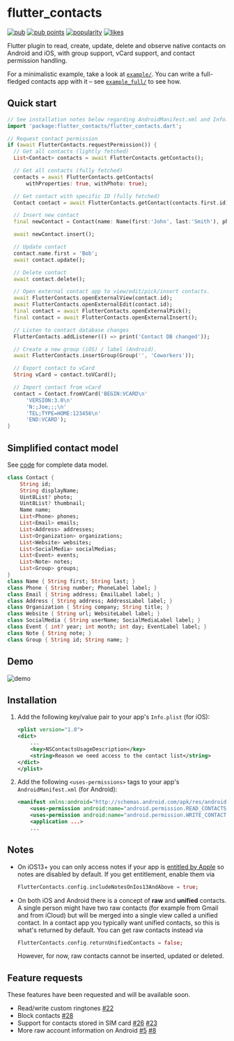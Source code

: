 # flutter_contacts

[![pub](https://img.shields.io/pub/v/flutter_contacts?label=version)](https://pub.dev/packages/flutter_contacts)
[![pub points](https://img.shields.io/pub/points/flutter_contacts)](https://pub.dev/packages/flutter_contacts/score)
[![popularity](https://img.shields.io/pub/popularity/flutter_contacts)](https://pub.dev/packages/flutter_contacts/score)
[![likes](https://img.shields.io/pub/likes/flutter_contacts)](https://pub.dev/packages/flutter_contacts/score)

Flutter plugin to read, create, update, delete and observe native contacts on Android and iOS, with group support, vCard support, and contact permission handling.

For a minimalistic example, take a look at [`example/`](https://github.com/QuisApp/flutter_contacts/blob/master/example). You can write a full-fledged contacts app with it – see [`example_full/`](https://github.com/QuisApp/flutter_contacts/blob/master/example_full) to see how.

## Quick start

```dart
// See installation notes below regarding AndroidManifest.xml and Info.plist
import 'package:flutter_contacts/flutter_contacts.dart';

// Request contact permission
if (await FlutterContacts.requestPermission()) {
  // Get all contacts (lightly fetched)
  List<Contact> contacts = await FlutterContacts.getContacts();

  // Get all contacts (fully fetched)
  contacts = await FlutterContacts.getContacts(
      withProperties: true, withPhoto: true);

  // Get contact with specific ID (fully fetched)
  Contact contact = await FlutterContacts.getContact(contacts.first.id);

  // Insert new contact
  final newContact = Contact(name: Name(first:'John', last:'Smith'), phones: [Phone('555-123-4567')]);

  await newContact.insert();

  // Update contact
  contact.name.first = 'Bob';
  await contact.update();

  // Delete contact
  await contact.delete();

  // Open external contact app to view/edit/pick/insert contacts.
  await FlutterContacts.openExternalView(contact.id);
  await FlutterContacts.openExternalEdit(contact.id);
  final contact = await FlutterContacts.openExternalPick();
  final contact = await FlutterContacts.openExternalInsert();

  // Listen to contact database changes
  FlutterContacts.addListener(() => print('Contact DB changed'));

  // Create a new group (iOS) / label (Android).
  await FlutterContacts.insertGroup(Group('', 'Coworkers'));

  // Export contact to vCard
  String vCard = contact.toVCard();

  // Import contact from vCard
  contact = Contact.fromVCard('BEGIN:VCARD\n'
      'VERSION:3.0\n'
      'N:;Joe;;;\n'
      'TEL;TYPE=HOME:123456\n'
      'END:VCARD');
}
```

## Simplified contact model

See [code](https://github.com/QuisApp/flutter_contacts/blob/master/lib/contact.dart) for complete data model.

```dart
class Contact {
    String id;
    String displayName;
    Uint8List? photo;
    Uint8List? thumbnail;
    Name name;
    List<Phone> phones;
    List<Email> emails;
    List<Address> addresses;
    List<Organization> organizations;
    List<Website> websites;
    List<SocialMedia> socialMedias;
    List<Event> events;
    List<Note> notes;
    List<Group> groups;
}
class Name { String first; String last; }
class Phone { String number; PhoneLabel label; }
class Email { String address; EmailLabel label; }
class Address { String address; AddressLabel label; }
class Organization { String company; String title; }
class Website { String url; WebsiteLabel label; }
class SocialMedia { String userName; SocialMediaLabel label; }
class Event { int? year; int month; int day; EventLabel label; }
class Note { String note; }
class Group { String id; String name; }
```

## Demo

![demo](https://user-images.githubusercontent.com/1289004/101141809-ab165c00-35c9-11eb-90ff-b10318b13f16.gif)

## Installation

1. Add the following key/value pair to your app's `Info.plist` (for iOS):
    ```xml
    <plist version="1.0">
    <dict>
        ...
        <key>NSContactsUsageDescription</key>
        <string>Reason we need access to the contact list</string>
    </dict>
    </plist>
    ```
1. Add the following `<uses-permissions>` tags to your app's `AndroidManifest.xml` (for
   Android):
    ```xml
    <manifest xmlns:android="http://schemas.android.com/apk/res/android" ...>
        <uses-permission android:name="android.permission.READ_CONTACTS"/>
        <uses-permission android:name="android.permission.WRITE_CONTACTS"/>
        <application ...>
        ...
    ```

## Notes

* On iOS13+ you can only access notes if your app is
  [entitled by Apple](https://developer.apple.com/documentation/bundleresources/entitlements/com_apple_developer_contacts_notes)
  so notes are disabled by default. If you get entitlement, enable them via
  ```dart
  FlutterContacts.config.includeNotesOnIos13AndAbove = true;
  ```
* On both iOS and Android there is a concept of **raw** and **unified** contacts. A
  single person might have two raw contacts (for example from Gmail and from iCloud) but
  will be merged into a single view called a unified contact. In a contact app you
  typically want unified contacts, so this is what's returned by default. You can get
  raw contacts instead via
  ```dart
  FlutterContacts.config.returnUnifiedContacts = false;
  ```
  However, for now, raw contacts cannot be inserted, updated or deleted.

## Feature requests

These features have been requested and will be available soon.

* Read/write custom ringtones [#22](https://github.com/QuisApp/flutter_contacts/issues/22)
* Block contacts [#28](https://github.com/QuisApp/flutter_contacts/issues/28)
* Support for contacts stored in SIM card [#26](https://github.com/QuisApp/flutter_contacts/issues/26) [#23](https://github.com/QuisApp/flutter_contacts/issues/23)
* More raw account information on Android [#5](https://github.com/QuisApp/flutter_contacts/issues/5) [#8](https://github.com/QuisApp/flutter_contacts/issues/8)

